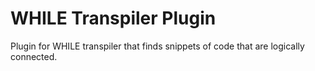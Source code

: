 # WHILE Transpiler Plugin

Plugin for WHILE transpiler that finds snippets of code that are logically connected.

